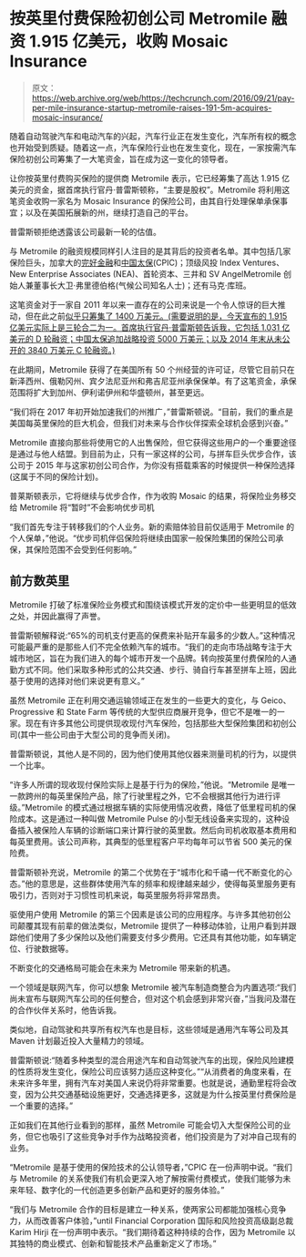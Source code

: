# 按英里付费保险初创公司 Metromile 融资 1.915 亿美元，收购 Mosaic Insurance 

> 原文：<https://web.archive.org/web/https://techcrunch.com/2016/09/21/pay-per-mile-insurance-startup-metromile-raises-191-5m-acquires-mosaic-insurance/>

随着自动驾驶汽车和电动汽车的兴起，汽车行业正在发生变化，汽车所有权的概念也开始受到质疑。随着这一点，汽车保险行业也在发生变化，现在，一家按需汽车保险初创公司筹集了一大笔资金，旨在成为这一变化的领导者。

让你按英里付费购买保险的提供商 Metromile 表示，它已经筹集了高达 1.915 亿美元的资金，据首席执行官丹·普雷斯顿称，“主要是股权”。Metromile 将利用这笔资金收购一家名为 Mosaic Insurance 的保险公司，由其自行处理保单承保事宜；以及在美国拓展新的州，继续打造自己的平台。

普雷斯顿拒绝透露该公司最新一轮的估值。

与 Metromile 的融资规模同样引人注目的是其背后的投资者名单。其中包括几家保险巨头，加拿大的[完好金融](https://web.archive.org/web/20230404105001/http://www.intactfc.com/)和[中国太保](https://web.archive.org/web/20230404105001/http://www.cpic.com.cn/cpic/en/aboutcompany/companyprofile/)(CPIC)；顶级风投 Index Ventures、New Enterprise Associates (NEA)、首轮资本、三井和 SV AngelMetromile 创始人兼董事长大卫·弗里德伯格(气候公司知名人士)；还有马克·库班。

这笔资金对于一家自 2011 年以来一直存在的公司来说是一个令人惊讶的巨大推动，但在此之前[似乎只筹集了 1400 万美元。(需要说明的是，今天宣布的 1.915 亿美元实际上是三轮合二为一。首席执行官丹·普雷斯顿告诉我，它包括 1.031 亿美元的 D 轮融资；中国太保追加战略投资 5000 万美元；以及 2014 年末从未公开的 3840 万美元 C 轮融资。)](https://web.archive.org/web/20230404105001/https://www.crunchbase.com/organization/metromile#/entity)

在此期间，Metromile 获得了在美国所有 50 个州经营的许可证，尽管它目前只在新泽西州、俄勒冈州、宾夕法尼亚州和弗吉尼亚州承保保单。有了这笔资金，承保范围将扩大到加州、伊利诺伊州和华盛顿州，甚至更远。

“我们将在 2017 年初开始加速我们的州推广，”普雷斯顿说。“目前，我们的重点是美国每英里保险的巨大机会，但我们对未来与合作伙伴探索全球机会感到兴奋。”

Metromile 直接向那些将使用它的人出售保险，但它获得这些用户的一个重要途径是通过与他人结盟。到目前为止，只有一家这样的公司，与拼车巨头优步合作，该公司于 2015 年与这家初创公司合作，为你没有搭载乘客的时候提供一种保险选择(这属于不同的保险计划)。

普莱斯顿表示，它将继续与优步合作，作为收购 Mosaic 的结果，将保险业务移交给 Metromile 将“暂时”不会影响优步司机

“我们首先专注于转移我们的个人业务。新的索赔体验目前仅适用于 Metromile 的个人保单，”他说。“优步司机伴侣保险将继续由国家一般保险集团的保险公司承保，其保险范围不会受到任何影响。”

## 前方数英里

Metromile 打破了标准保险业务模式和围绕该模式开发的定价中一些更明显的低效之处，并因此赢得了声誉。

普雷斯顿解释说:“65%的司机支付更高的保费来补贴开车最多的少数人。”这种情况可能最严重的是那些人们不完全依赖汽车的城市。“我们的走向市场战略专注于大城市地区，旨在为我们进入的每个城市开发一个品牌。转向按英里付费保险的人通勤方式不同。他们采取多种形式的公共交通、步行、骑自行车甚至拼车上班，因此基于使用的选择对他们来说更有意义。”

虽然 Metromile 正在利用交通运输领域正在发生的一些更大的变化，与 Geico、Progressive 和 State Farm 等传统的大型供应商展开竞争，但它不是唯一的一家。现在有许多其他公司提供现收现付汽车保险，包括那些大型保险集团和初创公司(其中一些公司由于大型公司的竞争而关闭)。

普雷斯顿说，其他人是不同的，因为他们使用其他仪器来测量司机的行为，以提供一个比率。

“许多人所谓的现收现付保险实际上是基于行为的保险，”他说。“Metromile 是唯一一款跨州的每英里保险产品，除了行驶里程之外，它不会根据其他行为进行评级。”Metromile 的模式通过根据车辆的实际使用情况收费，降低了低里程司机的保险成本。这是通过一种叫做 Metromile Pulse 的小型无线设备来实现的，这种设备插入被保险人车辆的诊断端口来计算行驶的英里数。然后向司机收取基本费用和每英里费用。该公司声称，其典型的低里程客户平均每年可以节省 500 美元的保险费。

普雷斯顿补充说，Metromile 的第二个优势在于“城市化和千禧一代不断变化的心态。”他的意思是，这些群体使用汽车的频率和规律越来越少，使得每英里服务更有吸引力，否则对于习惯性司机来说，每英里服务将非常昂贵。

驱使用户使用 Metromile 的第三个因素是该公司的应用程序。与许多其他初创公司颠覆其现有前辈的做法类似，Metromile 提供了一种移动体验，让用户看到并跟踪他们使用了多少保险以及他们需要支付多少费用。它还具有其他功能，如车辆定位、行驶数据等。

不断变化的交通格局可能会在未来为 Metromile 带来新的机遇。

一个领域是联网汽车，你可以想象 Metromile 被汽车制造商整合为内置选项:“我们尚未宣布与联网汽车公司的任何整合，但对这个机会感到非常兴奋，”当我问及潜在的合作伙伴关系时，他告诉我。

类似地，自动驾驶和共享所有权汽车也是目标，这些领域是通用汽车等公司及其 Maven 计划最近投入大量精力的领域。

普雷斯顿说:“随着多种类型的混合用途汽车和自动驾驶汽车的出现，保险风险建模的性质将发生变化，保险公司应该努力适应这种变化。”“从消费者的角度来看，在未来许多年里，拥有汽车对美国人来说仍将非常重要。也就是说，通勤里程将会改变，因为公共交通基础设施更好，交通选择更多，这就是为什么按英里付费保险是一个重要的选择。”

正如我们在其他行业看到的那样，虽然 Metromile 可能会切入大型保险公司的业务，但它也吸引了这些竞争对手作为战略投资者，他们投资是为了对冲自己现有的业务。

“Metromile 是基于使用的保险技术的公认领导者，”CPIC 在一份声明中说。“我们与 Metromile 的关系使我们有机会更深入地了解按需付费模式，使我们能够为未来年轻、数字化的一代创造更多创新产品和更好的服务体验。”

“我们与 Metromile 合作的目标是建立一种关系，使两家公司都能加强核心竞争力，从而改善客户体验，”until Financial Corporation 国际和风险投资高级副总裁 Karim Hirji 在一份声明中表示。“我们期待着这种持续的合作，因为 Metromile 以其独特的商业模式、创新和智能技术产品重新定义了市场。”